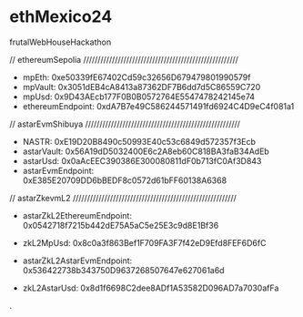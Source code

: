 # ethMexico24
frutalWebHouseHackathon

//  ethereumSepolia //////////////////////////////////////////////////////
- mpEth:                        0xe50339fE67402Cd59c32656D679479801990579f
- mpVault:                      0x3051dEB4cA8413a87362DF7B6dd7d5C86559C720
- mpUsd:                        0x9D43AEcb177F0B0B0572764E5547478242145e74
- ethereumEndpoint:             0xdA7B7e49C586244571491fd6924C4D9eC4f081a1


//  astarEvmShibuya //////////////////////////////////////////////////////
- NASTR:                        0xE19D20B8490c50993E40c53c6849d572357f3Ecb
- astarVault:                   0x56A19dD5032400E6c2A8eb60C818BA3faB34AdEb
- astarUsd:                     0x0aAcEEC390386E300080811dF0b713fC0Af3D843
- astarEvmEndpoint:             0xE385E20709DD6bBEDF8c0572d61bFF60138A6368


//  astarZkevmL2 /////////////////////////////////////////////////////////
- astarZkL2EthereumEndpoint:    0x0542718f7215b442dE75A5aC5e25E3c9d8E1Bf36
- zkL2MpUsd:                    0x8c0a3f863Bef1F709FA3F7f42eD9Efd8FEF6D6fC

- astarZkL2AstarEvmEndpoint:    0x536422738b343750D9637268507647e627061a6d
- zkL2AstarUsd:                 0x8d1f6698C2dee8ADf1A53582D096AD7a7030afFa

.